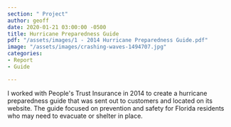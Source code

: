 ```yaml
---
section: " Project"
author: geoff
date: 2020-01-21 03:00:00 -0500
title: Hurricane Preparedness Guide
pdf: "/assets/images/1 - 2014 Hurricane Preparedness Guide.pdf"
image: "/assets/images/crashing-waves-1494707.jpg"
categories:
- Report
- Guide

---
```

I worked with People's Trust Insurance in 2014 to create a hurricane preparedness guide that was sent out to customers and located on its website. The guide focused on prevention and safety for Florida residents who may need to evacuate or shelter in place.
